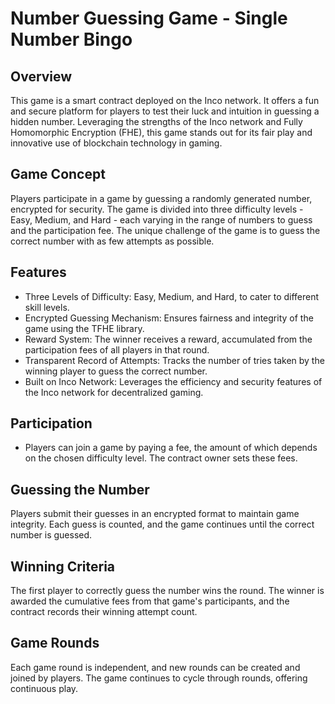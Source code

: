 # Number Guessing Game - Single Number Bingo

## Overview
This game is a smart contract deployed on the Inco network. It offers a fun and secure platform for players to test their luck and intuition in guessing a hidden number. Leveraging the strengths of the Inco network and Fully Homomorphic Encryption (FHE), this game stands out for its fair play and innovative use of blockchain technology in gaming.

## Game Concept
Players participate in a game by guessing a randomly generated number, encrypted for security. The game is divided into three difficulty levels - Easy, Medium, and Hard - each varying in the range of numbers to guess and the participation fee. The unique challenge of the game is to guess the correct number with as few attempts as possible.

## Features
- Three Levels of Difficulty: Easy, Medium, and Hard, to cater to different skill levels.
- Encrypted Guessing Mechanism: Ensures fairness and integrity of the game using the TFHE library.
- Reward System: The winner receives a reward, accumulated from the participation fees of all players in that round.
- Transparent Record of Attempts: Tracks the number of tries taken by the winning player to guess the correct number.
- Built on Inco Network: Leverages the efficiency and security features of the Inco network for decentralized gaming.

## Participation
- Players can join a game by paying a fee, the amount of which depends on the chosen difficulty level. The contract owner sets these fees.

## Guessing the Number
Players submit their guesses in an encrypted format to maintain game integrity. Each guess is counted, and the game continues until the correct number is guessed.

## Winning Criteria
The first player to correctly guess the number wins the round. The winner is awarded the cumulative fees from that game's participants, and the contract records their winning attempt count.

## Game Rounds
Each game round is independent, and new rounds can be created and joined by players. The game continues to cycle through rounds, offering continuous play.